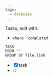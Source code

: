 ```yaml
---
tags:
  - dataview
---
```

Tasks, edit with:
- `where !completed`

```dataview
TASK
FROM ""
GROUP BY file.link
```

- [x] task
- [ ] 